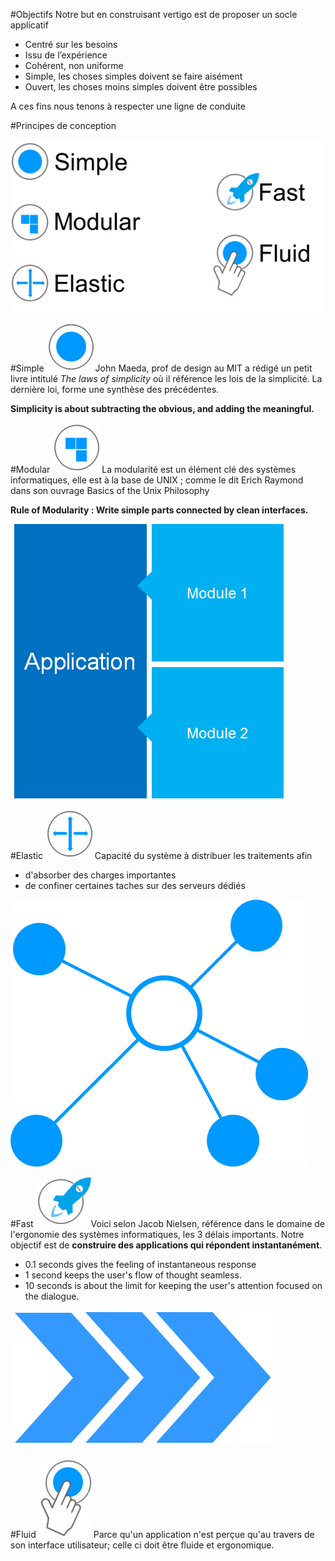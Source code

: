 #Objectifs
Notre but en construisant vertigo est de proposer un socle applicatif

* Centré sur les besoins
* Issu de l’expérience
* Cohérent, non uniforme
* Simple, les choses simples doivent se faire aisément
* Ouvert, les choses moins simples doivent être possibles

A ces fins nous tenons à respecter une ligne de conduite

#Principes de conception

![](./images/designPrinciples.png)

#Simple
![](./images/simple-icon.png)John Maeda, prof de design au MIT a rédigé un petit livre intitulé *The laws of simplicity* où il référence les lois de la simplicité. La dernière loi, forme une synthèse des précédentes.

**Simplicity is about subtracting the obvious, and adding the meaningful.**

#Modular
![](./images/modular-icon.png)La modularité est un élément clé des systèmes informatiques, elle est à la base de UNIX ; comme le dit Erich Raymond dans son ouvrage Basics of the Unix Philosophy

**Rule of Modularity : Write simple parts connected by clean interfaces.** 

![](./images/modularity.png)

#Elastic
![](./images/elastic-icon.png)Capacité du système à distribuer les traitements afin

* d'absorber des charges importantes
* de confiner certaines taches sur des serveurs dédiés

![](./images/elastic.png)

#Fast
![](./images/fast-icon.png)Voici selon Jacob Nielsen, référence dans le domaine de l'ergonomie des systèmes informatiques, les 3 délais importants. Notre objectif est de **construire des applications qui répondent instantanément**.

* 0.1 seconds gives the feeling of instantaneous response
* 1 second keeps the user's flow of thought seamless.
* 10 seconds is about the limit for keeping the user's attention focused on the dialogue.

![](./images/fast.png)

#Fluid
![](./images/fluid-icon.png)Parce qu'un application n'est perçue qu'au travers de son interface utilisateur; celle ci doit être fluide et ergonomique.
